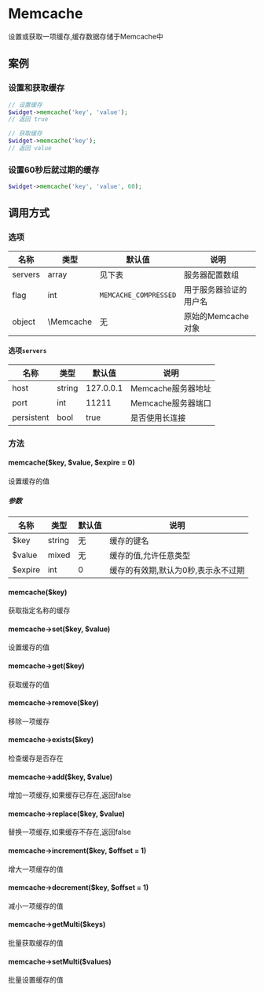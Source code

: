 Memcache
========

设置或获取一项缓存,缓存数据存储于Memcache中

案例
----

### 设置和获取缓存
```php
// 设置缓存
$widget->memcache('key', 'value');
// 返回 true

// 获取缓存
$widget->memcache('key');
// 返回 value
```

### 设置60秒后就过期的缓存
```php
$widget->memcache('key', 'value', 60);
```

调用方式
-------

### 选项

| 名称       | 类型         | 默认值                 | 说明                                                    |
|------------|--------------|------------------------|---------------------------------------------------------|
| servers    | array        | 见下表                 | 服务器配置数组                                          |
| flag       | int          | `MEMCACHE_COMPRESSED`  | 用于服务器验证的用户名                                  |
| object     | \Memcache    | 无                     | 原始的Memcache对象                                      |

#### 选项`servers`
| 名称       | 类型         | 默认值                 | 说明                                                    |
|------------|--------------|------------------------|---------------------------------------------------------|
| host       | string       | 127.0.0.1              | Memcache服务器地址                                      |
| port       | int          | 11211                  | Memcache服务器端口                                      |
| persistent | bool         | true                   | 是否使用长连接                                          |

### 方法

#### memcache($key, $value, $expire = 0)
设置缓存的值

##### 参数

| 名称      | 类型      | 默认值    | 说明                                  |
|-----------|-----------|-----------|---------------------------------------|
| $key      | string    | 无        | 缓存的键名                            |
| $value    | mixed     | 无        | 缓存的值,允许任意类型                 |
| $expire   | int       | 0         | 缓存的有效期,默认为0秒,表示永不过期   |

#### memcache($key)
获取指定名称的缓存

#### memcache->set($key, $value)
设置缓存的值

#### memcache->get($key)
获取缓存的值

#### memcache->remove($key)
移除一项缓存

#### memcache->exists($key)
检查缓存是否存在

#### memcache->add($key, $value)
增加一项缓存,如果缓存已存在,返回false

#### memcache->replace($key, $value)
替换一项缓存,如果缓存不存在,返回false

#### memcache->increment($key, $offset = 1)
增大一项缓存的值

#### memcache->decrement($key, $offset = 1)
减小一项缓存的值

#### memcache->getMulti($keys)
批量获取缓存的值

#### memcache->setMulti($values)
批量设置缓存的值